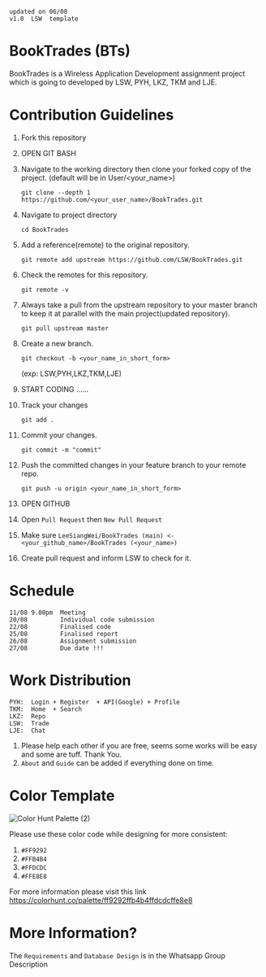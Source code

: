 ```
updated on 06/08
v1.0  LSW  template
```

# BookTrades (BTs)
BookTrades is a Wireless Application Development assignment project which is going to developed by LSW, PYH, LKZ, TKM and LJE.


# Contribution Guidelines
1.  Fork this repository

2.  OPEN GIT BASH

3.  Navigate to the working directory then clone your forked copy of the project. (default will be in User/<your_name>)
    ```
    git clone --depth 1 https://github.com/<your_user_name>/BookTrades.git
    ```
    
4.  Navigate to project directory
    ```
    cd BookTrades
    ```
    
5.  Add a reference(remote) to the original repository.
    ```
    git remote add upstream https://github.com/LSW/BookTrades.git 
    ```
    
6.  Check the remotes for this repository.
    ```
    git remote -v
    ```
    
7.  Always take a pull from the upstream repository to your master branch to keep it at parallel with the main project(updated repository).
    ```
    git pull upstream master
    ```
    
8.  Create a new branch. 
    ```
    git checkout -b <your_name_in_short_form> 
    ```
    (exp: LSW,PYH,LKZ,TKM,LJE)   
    
9.  START CODING ......

10. Track your changes
    ```
    git add . 
    ```
    
11. Commit your changes.
    ```
    git commit -m "commit"
    ```
    
12. Push the committed changes in your feature branch to your remote repo.
    ```
    git push -u origin <your_name_in_short_form>
    ```
    
13. OPEN GITHUB

14. Open ```Pull Request``` then ```New Pull Request```

15. Make sure ```LeeSiangWei/BookTrades (main) <- <your_github_name>/BookTrades (<your_name>)```

16. Create pull request and inform LSW to check for it.


# Schedule
```
11/08 9.00pm  Meeting
20/08         Individual code submission
22/08         Finalised code
25/08         Finalised report
26/08         Assignment submission
27/08         Due date !!!
```


# Work Distribution
```
PYH:  Login + Register  + API(Google) + Profile
TKM:  Home  + Search
LKZ:  Repo
LSW:  Trade
LJE:  Chat
```
1.  Please help each other if you are free, seems some works will be easy and some are tuff. Thank You.
2.  ```About``` and ```Guide``` can be added if everything done on time.


# Color Template
![Color Hunt Palette (2)](https://user-images.githubusercontent.com/85919881/127949745-94cf267c-5c0e-4fa3-98f2-38fd6af0cff5.png)

Please use these color code while designing for more consistent:
1.  ```#FF9292```
2.  ```#FFB4B4```
3.  ```#FFDCDC```
4.  ```#FFE8E8```

For more information please visit this link https://colorhunt.co/palette/ff9292ffb4b4ffdcdcffe8e8


# More Information?
The ```Requirements``` and ```Database Design``` is in the Whatsapp Group Description
